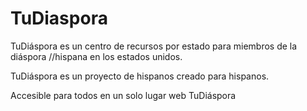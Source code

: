 # TuDiaspora

TuDiáspora es un centro de recursos por estado para miembros de la diáspora //hispana en los estados unidos.

TuDiáspora es un proyecto de hispanos creado para hispanos.

Accesible para todos en un solo lugar web
TuDiáspora
